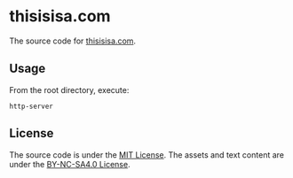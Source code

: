 # thisisisa.com

The source code for [thisisisa.com](https://thisisisa.com).

## Usage

From the root directory, execute:

```
http-server
```


## License
The source code is under the [MIT License](https://opensource.org/license/MIT). The assets and text content are under the [BY-NC-SA4.0 License](https://creativecommons.org/licenses/by-nc-sa/4.0/deed.en).
